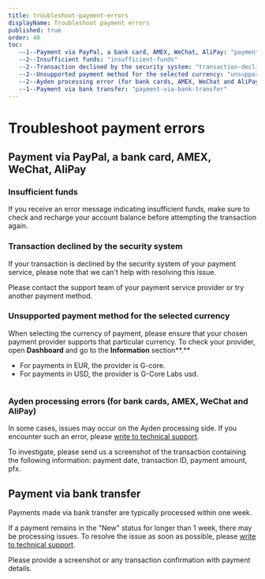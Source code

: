 ```yaml
---
title: troubleshoot-payment-errors
displayName: Troubleshoot payment errors
published: true
order: 40
toc:
   --1--Payment via PayPal, a bank card, AMEX, WeChat, AliPay: "payment-via-paypal-a-bank-card--amex--wechat--alipay"
   --2--Insufficient funds: "insufficient-funds"
   --2--Transaction declined by the security system: "transaction-declined-by-the-security-system"
   --2--Unsupported payment method for the selected currency: "unsupported-payment-method-for-the-selected-currency"
   --2--Ayden processing error (for bank cards, AMEX, WeChat and AliPay): "ayden-processing-errors-for-bank-cards--amex--wechat-and-alipay"
   --1--Payment via bank transfer: "payment-via-bank-transfer"
---
```

# Troubleshoot payment errors

## Payment via PayPal, a bank card, AMEX, WeChat, AliPay

### Insufficient funds

If you receive an error message indicating insufficient funds, make sure to check and recharge your account balance before attempting the transaction again.

### Transaction declined by the security system

If your transaction is declined by the security system of your payment service, please note that we can't help with resolving this issue.

Please contact the support team of your payment service provider or try another payment method.

### Unsupported payment method for the selected currency

When selecting the currency of payment, please ensure that your chosen payment provider supports that particular currency. To check your provider, open **Dashboard** and go to the **Information** section**.**

*   For payments in EUR, the provider is G-core.
*   For payments in USD, the provider is G-Core Labs usd.

<img src="https://assets.gcore.pro/docs/hosting/payments/troubleshoot-payment-errors/13219595520273.png" alt="">

### Ayden processing errors (for bank cards, AMEX, WeChat and AliPay)

In some cases, issues may occur on the Ayden processing side. If you encounter such an error, please <a href="https://gcore.com/docs/hosting/contact-our-technical-support" target="_blank">write to technical support</a>.

To investigate, please send us a screenshot of the transaction containing the following information: payment date, transaction ID, payment amount, pfx.

## Payment via bank transfer

Payments made via bank transfer are typically processed within one week.

If a payment remains in the "New" status for longer than 1 week, there may be processing issues. To resolve the issue as soon as possible, please <a href="https://gcore.com/docs/hosting/contact-our-technical-support" target="_blank">write to technical support</a>.

Please provide a screenshot or any transaction confirmation with payment details.